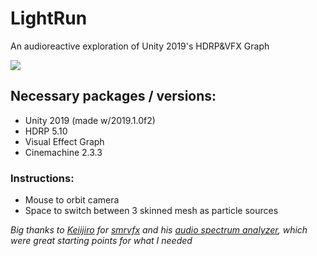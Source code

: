 # LightRun
An audioreactive exploration of Unity 2019's HDRP&amp;VFX Graph 

![](LightRunShort.gif)

## Necessary packages / versions:

- Unity 2019 (made w/2019.1.0f2)
- HDRP 5.10
- Visual Effect Graph 
- Cinemachine 2.3.3

### Instructions:
* Mouse to orbit camera
* Space to switch between 3 skinned mesh as particle sources

_Big thanks to [Keiijiro](https://github.com/keijiro) for [smrvfx](https://github.com/keijiro/Smrvfx) and his [audio spectrum analyzer](https://github.com/keijiro/unity-audio-spectrum), which were great starting points for what I needed_
